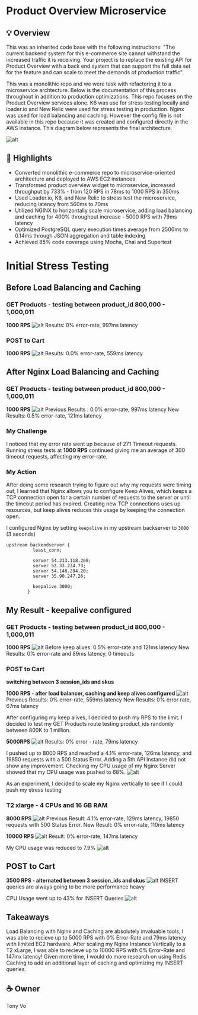# Product Overview Microservice

## 💡 Overview
This was an inherited code base with the following instructions: "The current backend system for this e-commerce site cannot withstand the increased traffic it is receiving. Your project is to replace the existing API for Product Overview with a back end system that can support the full data set for the feature and can scale to meet the demands of production traffic". 

This was a monolithic repo and we were task with refactoring it to a microservice archtecture. Below is the documentation of this process throughout in addition to production optimizations. This repo focuses on the Product Overview services alone. K6 was use for stress testing locally and loader.io and New Relic were used for stress testing in production. Nginx was used for load balancing and caching. However the config file is not available in this repo because it was created and configured directly in the AWS instance. This diagram below represents the final architecture. 

![alt](https://file.notion.so/f/s/12194b86-0fd1-497d-952f-ea05dfec9fe9/Screenshot_2023-04-11_at_4.30.29_PM.png?id=617ea03f-74b2-4c42-819e-52edb9866c1f&table=block&spaceId=2a363adf-b596-4270-823e-50a4b7bb0c67&expirationTimestamp=1681338677761&signature=iE1rPGdmXkeUO6wB5-R4LyE_Kyn8TlLcBV2O6L3Fyn8&downloadName=Screenshot+2023-04-11+at+4.30.29+PM.png)

## 🤖 Highlights
- Converted monolithic e-commerce repo to microservice-oriented architecture and deployed to AWS EC2 instances
- Transformed product overview widget to microservice, increased throughput by 733% - from 120 RPS in 78ms to 1000 RPS in 350ms
- Used Loader.io, K6, and New Relic to stress test the microservice, reducing latency from 560ms to 70ms
- Utilized NGINX to horizontally scale microservice, adding load balancing and caching for 400% throughput increase - 5000 RPS with 79ms latency
- Optimized PostgreSQL query execution times average from 2500ms to 0.14ms through JSON aggregation and table indexing
- Achieved 85% code coverage using Mocha, Chai and Supertest

# Initial Stress Testing
## Before Load Balancing and Caching
### GET Products - testing between product_id 800,000 - 1,000,011

**1000 RPS**
![alt](https://file.notion.so/f/s/2adf3335-3dbd-42ee-a606-bd35d3c81173/Untitled.png?id=65617835-293e-412c-8d5d-96c8829fad79&table=block&spaceId=2a363adf-b596-4270-823e-50a4b7bb0c67&expirationTimestamp=1681338927150&signature=iHcxpf6FAM93hNf1icNQ3R3ZISK7chg5eWVB9TltLUU&downloadName=Untitled.png)
Results: 0% error-rate, 997ms latency

### POST to Cart

**1000 RPS**
![alt](https://file.notion.so/f/s/50722ad4-9da2-4834-89f8-6d29020fb651/Untitled.png?id=0e0e44ab-6458-4735-bd87-230023cacd88&table=block&spaceId=2a363adf-b596-4270-823e-50a4b7bb0c67&expirationTimestamp=1681339010756&signature=7gYVnQ8P6Pr5y0NKLuye7OLSFyvTX5njqXck8rF7FfM&downloadName=Untitled.png)
Results: 0.0% error-rate, 559ms latency

## After Nginx Load Balancing and Caching
### GET Products - testing between product_id 800,000 - 1,000,011

**1000 RPS**
![alt](https://file.notion.so/f/s/3110b56a-0e0e-4776-a20c-2728524a8dc4/Untitled.png?id=6ef0df5d-3a6c-4374-ad27-8dbfd8f8efb0&table=block&spaceId=2a363adf-b596-4270-823e-50a4b7bb0c67&expirationTimestamp=1681339172850&signature=JqVXYt9yIMkhk1LRPC4Ey2uCXzDzOlJjRk431Nz3I_Q&downloadName=Untitled.png)
Previous Results : 0.0% error-rate, 997ms latency
New Results: 0.5% error-rate, 121ms latency

### My Challenge
I noticed that my error rate went up because of 271 Timeout requests. Running stress tests at ****1000 RPS**** continued giving me an average of 300 timeout requests, affecting my error-rate. 

### My Action
After doing some research trying to figure out why my requests were timing out, I learned that Nginx allows you to configure Keep Alives, which keeps a TCP connection open for a certain number of requests to the server or until the timeout period has expired. Creating new TCP connections uses up resources, but keep alives reduces this usage by keeping the connection open.

I configured Nginx by setting  `keepalive` in my upstream backserver to `3000` (3 seconds)

```
upstream backendserver {
          least_conn;

          server 54.213.118.208;
          server 52.33.234.73;
          server 54.148.204.20;
          server 35.90.247.26;

          keepalive 3000;
        }
```

## My Result - keepalive configured
### GET Products - testing between product_id 800,000 - 1,000,011

**1000 RPS**
![alt](https://file.notion.so/f/s/371785f2-2bc4-4bd5-b160-a16611a4ac99/Untitled.png?id=b713e8b9-b32b-4d5e-a49d-4ab77c51a7b1&table=block&spaceId=2a363adf-b596-4270-823e-50a4b7bb0c67&expirationTimestamp=1681339344327&signature=fkdJwhySla6ZGSkFSknytXNMDGrrO0HPuDVsNGzI4Hc&downloadName=Untitled.png)
Before keep alives: 0.5% error-rate and 121ms latency
New Results: 0% error-rate and 89ms latency, 0 timeouts

### POST to Cart

**switching between 3 session_ids and skus**

**1000 RPS - after load balancer, caching and keep alives configured**
![alt](https://file.notion.so/f/s/6dcb22fc-5511-4c35-9c2f-513366818281/Untitled.png?id=2eddf188-ede2-4fd9-9c61-b1e6ad728c15&table=block&spaceId=2a363adf-b596-4270-823e-50a4b7bb0c67&expirationTimestamp=1681339403163&signature=8CcHS1fWxQYtlkmxolxCXN2aZlCRbFjFDjEpv633FyY&downloadName=Untitled.png)
Previous Results: 0% error-rate, 559ms latency
New Results: 0% error rate, 67ms latency


After configuring my keep alives, I decided to push my RPS to the limit. I decided to test my GET Products route testing product_ids randomly between 800K to 1 million. 

**5000RPS**
![alt](https://file.notion.so/f/s/2bfc2c1c-d0b0-433a-b9b6-660fef3f75d8/Untitled.png?id=76491103-98a4-41eb-aae6-f99cc7172725&table=block&spaceId=2a363adf-b596-4270-823e-50a4b7bb0c67&expirationTimestamp=1681339560533&signature=cekojDj5w5HYSH_YoNs9l9B4_qpIfBUCqJHCYiRxlMQ&downloadName=Untitled.png)
Results: 0% error - rate, 79ms latency

I pushed up to 8000 RPS and reached a 4.1% error-rate, 126ms latency, and 19850 requests with a 500 Status Error. Adding a 5th API Instance did not show any improvement. Checking my CPU usage of my Nginx Server showed that my CPU usage was pushed to 68%.
![alt](https://file.notion.so/f/s/7eaa2e6f-16bd-4e91-a5e3-2f79ca210724/Screen_Shot_2023-02-24_at_7.53.10_PM.png?id=eb99a23c-fae1-4f1e-bc55-78f650ae3d18&table=block&spaceId=2a363adf-b596-4270-823e-50a4b7bb0c67&expirationTimestamp=1681339678747&signature=iDtAZAjZhp24ELDHWFTQxqw-8U2kgC3Lh8_VkpG7e_I&downloadName=Screen+Shot+2023-02-24+at+7.53.10+PM.png)

As an experiment, I decided to scale my Nginx vertically to see if I could push my stress testing

### T2 xlarge - 4 CPUs and 16 GB RAM

**8000 RPS**
![alt](https://file.notion.so/f/s/cda34244-7ae7-45fb-9cbe-bf283cf6cfb8/Untitled.png?id=0a0bb991-6e50-4e35-86ba-e45057a2b287&table=block&spaceId=2a363adf-b596-4270-823e-50a4b7bb0c67&expirationTimestamp=1681339722191&signature=ZwEKii-_Ojz7B-jZAIRlX21DaDq8EsfENeb4WwS5Bow&downloadName=Untitled.png)
Previous Result: 4.1% error-rate, 129ms latency, 19850 requests with 500 Status Error.
New Result: 0% error-rate, 110ms latency

**10000 RPS**
![alt](https://file.notion.so/f/s/933d1012-c4cc-4965-a96b-ea669c776721/Untitled.png?id=0aa08ebd-e44d-45fc-a67b-8fa0ad0298b1&table=block&spaceId=2a363adf-b596-4270-823e-50a4b7bb0c67&expirationTimestamp=1681339772099&signature=O-ByOuTAmUVurijpVD6Ww1OBIgPZbLQ8MlC0_Bg_kWk&downloadName=Untitled.png)
Result: 0% error-rate, 147ms latency

My CPU usage was reduced to 7.9%
![alt](https://file.notion.so/f/s/b2868047-25b0-42a3-9b3d-ae29cf1c4adc/Screen_Shot_2023-02-24_at_8.17.25_PM.png?id=fb0e39e9-600c-40c6-a3f3-6fbb003e3f39&table=block&spaceId=2a363adf-b596-4270-823e-50a4b7bb0c67&expirationTimestamp=1681339809052&signature=9rb_xZC4rP8ZxAuy1b7JNqa67il4-h3KAuAB0jzNPSM&downloadName=Screen+Shot+2023-02-24+at+8.17.25+PM.png)

## POST to Cart

**3500 RPS - alternated between 3 session_ids and skus**
![alt](https://file.notion.so/f/s/3829f1a0-8fbf-4a21-a320-10817dc1fda0/Untitled.png?id=de202855-ce24-4270-b01b-67c5887c68ab&table=block&spaceId=2a363adf-b596-4270-823e-50a4b7bb0c67&expirationTimestamp=1681339844828&signature=BFUaK5svabak4LjIjkoXdrG7e38GmN-OZDEZL6kj3rc&downloadName=Untitled.png)
INSERT queries are always going to be more performance heavy

CPU Usage went up to 43% for INSERT Queries
![alt](https://file.notion.so/f/s/1c88f46f-8655-4c6d-9775-f7b0fb9d5f11/Screen_Shot_2023-02-24_at_8.18.46_PM.png?id=b4311d78-18bf-416d-968f-f57b62beae7d&table=block&spaceId=2a363adf-b596-4270-823e-50a4b7bb0c67&expirationTimestamp=1681526231942&signature=B6Un4xai7zewp1wc1iLF7xvklXn3s4P26TOn5En7--A&downloadName=Screen+Shot+2023-02-24+at+8.18.46+PM.png)

## Takeaways
Load Balancing with Nginx and Caching are absolutely invaluable tools, I was able to recieve up to 5000 RPS with 0% Error-Rate and 79ms latency with limited EC2 hardware. After scaling my Nginx Instance Vertically to a T2 xLarge, I was able to recieve up to 10000 RPS with 0% Error-Rate and 147mx latency! Given more time, I would do more research on using Redis Caching to add an additional layer of caching and optimizing my INSERT queries. 


## ☕ Owner
Tony Vo

